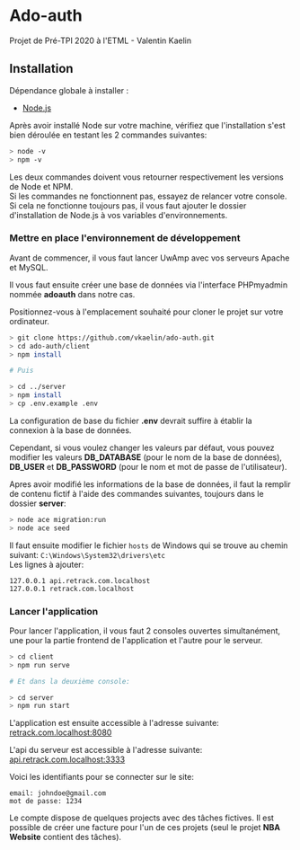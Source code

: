 # Ado-auth
Projet de Pré-TPI 2020 à l'ETML - Valentin Kaelin

## Installation

Dépendance globale à installer :
- [Node.js](https://nodejs.org/en/download/)

Après avoir installé Node sur votre machine, vérifiez que l'installation s'est bien déroulée en testant les 2 commandes suivantes:

```bash
> node -v
> npm -v
```

Les deux commandes doivent vous retourner respectivement les versions de Node et NPM.  
Si les commandes ne fonctionnent pas, essayez de relancer votre console.  
Si cela ne fonctionne toujours pas, il vous faut ajouter le dossier d'installation de Node.js à vos variables d'environnements.

### Mettre en place l'environnement de développement
Avant de commencer, il vous faut lancer UwAmp avec vos serveurs Apache et MySQL.

Il vous faut ensuite créer une base de données via l'interface PHPmyadmin nommée **adoauth** dans notre cas.

Positionnez-vous à l'emplacement souhaité pour cloner le projet sur votre ordinateur.
```bash
> git clone https://github.com/vkaelin/ado-auth.git
> cd ado-auth/client
> npm install

# Puis

> cd ../server
> npm install
> cp .env.example .env
```

La configuration de base du fichier **.env** devrait suffire à établir la connexion à la base de données.

Cependant, si vous voulez changer les valeurs par défaut, vous pouvez modifier les valeurs **DB_DATABASE** (pour le nom de la base de données), **DB_USER** et **DB_PASSWORD** (pour le nom et mot de passe de l'utilisateur).

Apres avoir modifié les informations de la base de données, il faut la remplir de contenu fictif à l'aide des commandes suivantes, toujours dans le dossier **server**:

```bash
> node ace migration:run
> node ace seed
```

Il faut ensuite modifier le fichier `hosts` de Windows qui se trouve au chemin suivant: `C:\Windows\System32\drivers\etc`  
Les lignes à ajouter:

```
127.0.0.1 api.retrack.com.localhost
127.0.0.1 retrack.com.localhost
```

### Lancer l'application
Pour lancer l'application, il vous faut 2 consoles ouvertes simultanément, une pour la partie frontend de l'application et l'autre pour le serveur.
```bash
> cd client
> npm run serve

# Et dans la deuxième console:

> cd server
> npm run start
```

L'application est ensuite accessible à l'adresse suivante: [retrack.com.localhost:8080](http://retrack.com.localhost:8080/)

L'api du serveur est accessible à l'adresse suivante: [api.retrack.com.localhost:3333](http://api.retrack.com.localhost:3333/)

Voici les identifiants pour se connecter sur le site:
```
email: johndoe@gmail.com
mot de passe: 1234
```

Le compte dispose de quelques projects avec des tâches fictives. Il est possible de créer une facture pour l'un de ces projets (seul le projet **NBA Website** contient des tâches).

